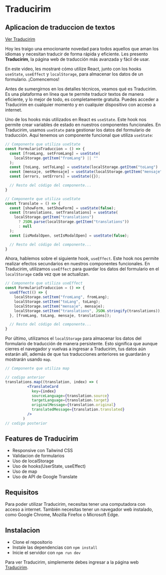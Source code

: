# Traducirim

## Aplicacion de traduccion de textos

[Ver Traducirim](https://traducirim.netlify.app/)

Hoy les traigo una emocionante novedad para todos aquellos que aman los idiomas y necesitan traducir de forma rápida y eficiente. Les presento **Traducirim**, la página web de traducción más avanzada y fácil de usar.

En este video, les mostraré cómo utilize React, junto con los hooks `useState`, `useEffect` y `localStorage`, para almacenar los datos de un formulario. ¡Comencemos!

Antes de sumergirnos en los detalles técnicos, veamos qué es Traducirim. Es una plataforma en línea que te permite traducir textos de manera eficiente, y lo mejor de todo, es completamente gratuita. Puedes acceder a Traducirim en cualquier momento y en cualquier dispositivo con acceso a internet.

Uno de los hooks más utilizados en React es `useState`. Este hook nos permite crear variables de estado en nuestros componentes funcionales. En Traducirim, usamos `useState` para gestionar los datos del formulario de traducción. Aquí tenemos un componente funcional que utiliza `useState`:

```jsx
// Componente que utiliza useState
const FormularioTraduccion = () => {
  const [fromLang, setFromLang] = useState(
    localStorage.getItem("fromLang") || ""
  );
  const [toLang, setToLang] = useState(localStorage.getItem("toLang") || "");
  const [mensaje, setMensaje] = useState(localStorage.getItem("mensaje") || "");
  const [errors, setErrors] = useState({});

  // Resto del código del componente...
}
```

```jsx
// Componente que utiliza useState
const Translate = () => {
  const [showForm, setShowForm] = useState(false);
  const [translations, setTranslations] = useState(
    localStorage.getItem("translations")
      ? JSON.parse(localStorage.getItem("translations"))
      : null
  );
  const [isModalOpen, setIsModalOpen] = useState(false);

  // Resto del código del componente...
}
```

Ahora, hablemos sobre el siguiente hook, `useEffect`. Este hook nos permite realizar efectos secundarios en nuestros componentes funcionales. En Traducirim, utilizamos `useEffect` para guardar los datos del formulario en el `localStorage` cada vez que se actualizan.
```jsx
// Componente que utiliza useEffect
const FormularioTraduccion = () => {
  useEffect(() => {
    localStorage.setItem("fromLang", fromLang);
    localStorage.setItem("toLang", toLang);
    localStorage.setItem("mensaje", mensaje);
    localStorage.setItem("translations", JSON.stringify(translations));
  }, [fromLang, toLang, mensaje, translations]);

  // Resto del código del componente...
}
```

Por último, utilizamos el `localStorage` para almacenar los datos del formulario de traducción de manera persistente. Esto significa que aunque cierres el navegador y vuelvas a ingresar a Traducirim, tus datos aún estarán allí, además de que tus traducciones anteriores se guardarán y mostrarán usando `map`.

```jsx
// Componente que utiliza map

// codigo anterior
translations.map((translation, index) => (
          <TranslateCard
            key={index}
            sourceLanguage={translation.source}
            targetLanguage={translation.target}
            originalMessage={translation.original}
            translatedMessage={translation.translated}
          />
        )
// codigo posterior
```

## Features de Traducirim
- Responsive con Tailwind CSS
- Validacion de formularios
- Uso de localStorage
- Uso de hooks(UserState, useEffect)
- Uso de map
- Uso de API de Google Translate

## Requisitos

Para poder utilizar Traducirim, necesitas tener una computadora con acceso a internet. También necesitas tener un navegador web instalado, como Google Chrome, Mozilla Firefox o Microsoft Edge.

## Instalacion

- Clone el repositorio
- Instale las dependencias con `npm install`
- Inicie el servidor con `npm run dev`

Para ver Traducirim, simplemente debes ingresar a la página web [Traducirim](https://traducirim.netlify.app/).
